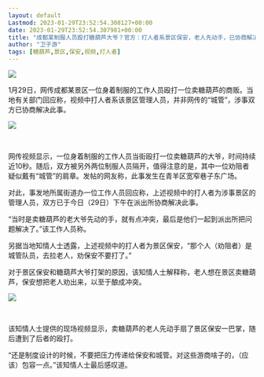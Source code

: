```yaml
---
layout: default
Lastmod: 2023-01-29T23:52:54.308127+00:00
date: 2023-01-29T23:52:54.307981+00:00
title: "成都某制服人员殴打糖葫芦大爷？官方：打人者系景区保安，老人先动手，已协商解决"
author: "卫子游"
tags: [糖葫芦,景区,保安,视频,打人者]
---
```


![](https://images.weserv.nl/?url=https%3A//mmbiz.qpic.cn/mmbiz_png/E7nLwpZm8k68l4nOuNRUibiaIJFPtMtLd4hbXznt7TkHjcPxUiaIkxEVzPf2uFLuDekIoda7QaXM820opBjggwicLg/640%3Fwx_fmt%3Dpng)

1月29日，网传成都某景区一位身着制服的工作人员殴打一位卖糖葫芦的商贩。当地有关部门回应称，视频中打人者系该景区管理人员，并非网传的“城管”，涉事双方已协商解决此事。

![](https://images.weserv.nl/?url=https%3A//mmbiz.qpic.cn/mmbiz_png/E7nLwpZm8k68l4nOuNRUibiaIJFPtMtLd4xicbwCgBL82B7NKnmZMY0JiackqsT3J8ICCZBXjVHISnJnVjmx0Ob6fw/640%3Fwx_fmt%3Dpng)

​

网传视频显示，一位身着制服的工作人员当街殴打一位卖糖葫芦的大爷，时间持续近10秒。随后，双方被另外两位制服人员隔开，值得注意的是，其中一位劝阻者疑似戴有“城管”的肩章。发帖的网友称，此事发生在青羊区宽窄巷子东广场。

对此，事发地所属街道办一位工作人员回应称，上述视频中的打人者为涉事景区的管理人员，双方已于今日（29日）下午在派出所协商解决此事。

“当时是卖糖葫芦的老大爷先动的手，就有点冲突，最后是他们一起到派出所把问题解决了。”该工作人员称。

另据当地知情人士透露，上述视频中的打人者为景区保安，“那个人（劝阻者）是城管队员，去拉老人，劝保安不要打了。”

对于景区保安和糖葫芦大爷打架的原因，该知情人士解释称，老人想在景区卖糖葫芦，保安想把老人劝出来，以至于酿成冲突。

![](https://images.weserv.nl/?url=https%3A//mmbiz.qpic.cn/mmbiz_png/E7nLwpZm8k68l4nOuNRUibiaIJFPtMtLd47icud0BfUQQoz4miaG5xBzoWuYc9hhicN0OxNuN6l5ZiaotztINSD3vVwQ/640%3Fwx_fmt%3Dpng)

​

该知情人士提供的现场视频显示，卖糖葫芦的老人先动手扇了景区保安一巴掌，随后遭到了后者的殴打。  

“还是制度设计的时候，不要把压力传递给保安和城管。对这些游商啥子的，（应该）包容一点。”该知情人士最后感叹道。

